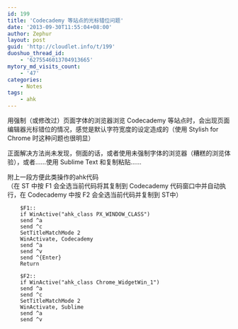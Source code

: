 ```yaml
---
id: 199
title: 'Codecademy 等站点的光标错位问题'
date: '2013-09-30T11:55:04+08:00'
author: Zephur
layout: post
guid: 'http://cloudlet.info/t/199'
duoshuo_thread_id:
    - '6275546013704913665'
mytory_md_visits_count:
    - '47'
categories:
    - Notes
tags:
    - ahk
---
```


用强制（或修改过）页面字体的浏览器浏览 Codecademy 等站点时，会出现页面编辑器光标错位的情况，感觉是默认字符宽度的设定造成的（使用 Stylish for Chrome 时这种问题也很明显）

<!-- more -->

正面解决方法尚未发现，侧面的话，或者使用未强制字体的浏览器（糟糕的浏览体验），或者……使用 Sublime Text 和复制粘贴……

附上一段方便此类操作的ahk代码  
（在 ST 中按 F1 会全选当前代码将其复制到 Codecademy 代码窗口中并自动执行，在 Codecademy 中按 F2 会全选当前代码并复制到 ST中）

```
    $F1::
    if WinActive("ahk_class PX_WINDOW_CLASS")
    send ^a
    send ^c
    SetTitleMatchMode 2
    WinActivate, Codecademy
    send ^a
    send ^v
    send ^{Enter}
    Return

    $F2::
    if WinActive("ahk_class Chrome_WidgetWin_1")
    send ^a
    send ^c
    SetTitleMatchMode 2
    WinActivate, Sublime
    send ^a
    send ^v

```